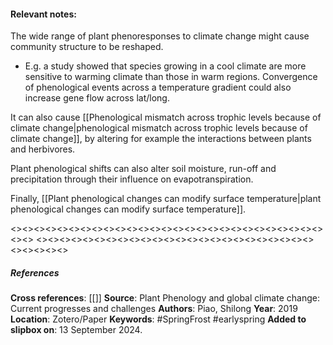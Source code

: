#### **Relevant notes**:
The wide range of plant phenoresponses to climate change might cause community structure to be reshaped.
- E.g. a study showed that species growing in a cool climate are more sensitive to warming climate than those in warm regions. 
Convergence of phenological events across a temperature gradient could also increase gene flow across lat/long. 

It can also cause [[Phenological mismatch across trophic levels because of climate change|phenological mismatch across trophic levels because of climate change]], by altering for example the interactions between plants and herbivores. 

Plant phenological shifts can also alter soil moisture, run-off and precipitation through their influence on evapotranspiration.

Finally, [[Plant phenological changes can modify surface temperature|plant phenological changes can modify surface temperature]].

<><><><><><><><><><><><><><><><><><><><><><><><><><><><><>
<><><><><><><><><><><><><><><><><><><><><><><><><><><><><>
##### References
**Cross references**: [[]]
**Source**: Plant Phenology and global climate change: Current progresses and challenges
**Authors**: Piao, Shilong
**Year**: 2019
**Location**: Zotero/Paper
**Keywords**:  #SpringFrost  #earlyspring 
**Added to slipbox on**: 13 September 2024. 